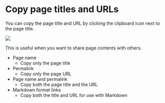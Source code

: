 # Copy page titles and URLs

You can copy the page title and URL by clicking the clipboard icon next to the page title.

![](/assets/images/copy_to_clipboard.png)

This is useful when you want to share page contents with others.

* Page name
  * Copy only the page title
* Permalink
  * Copy only the page URL
* Page name and permalink
  * Copy both the page title and the URL
* Markdown format links
  * Copy both the title and URL for use with Markdown
